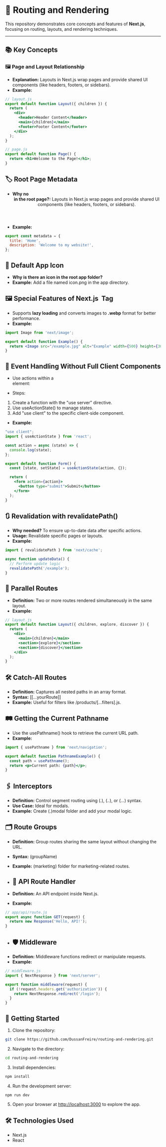 # 🚀 Routing and Rendering

This repository demonstrates core concepts and features of **Next.js**, focusing on routing, layouts, and rendering techniques.

---

## 📚 **Key Concepts**

### 🖼️ **Page and Layout Relationship**
- **Explanation:** Layouts in Next.js wrap pages and provide shared UI components (like headers, footers, or sidebars).  
- **Example:**
```jsx
// layout.js
export default function Layout({ children }) {
  return (
    <div>
      <header>Header Content</header>
      <main>{children}</main>
      <footer>Footer Content</footer>
    </div>
  );
}

// page.js
export default function Page() {
  return <h1>Welcome to the Page!</h1>;
}
```
## 🏷️ **Root Page Metadata**

- **Why no <header> in the root page?:**
Layouts in Next.js wrap pages and provide shared UI components (like headers, footers, or sidebars).  
- **Example:** 
```jsx
export const metadata = {
  title: 'Home',
  description: 'Welcome to my website!',
};
```

## 🌟 **Default App Icon**
- **Why is there an icon in the root app folder?**
- **Example:** Add a file named icon.png in the app directory.


## **🖼️ Special Features of Next.js <Image> Tag**
- Supports **lazy loading** and converts images to **.webp** format for better performance.
- **Example:**
```jsx
import Image from 'next/image';

export default function Example() {
  return <Image src="/example.jpg" alt="Example" width={500} height={300} />;
}
```

## 🔄 **Event Handling Without Full Client Components**
-	Use actions within a <form> element:
- Steps:
1.	Create a function with the "use server" directive.
2.	Use useActionState() to manage states.
3.	Add "use client" to the specific client-side component.
- **Example:**
```jsx
"use client";
import { useActionState } from 'react';

const action = async (state) => {
  console.log(state);
};

export default function Form() {
  const [state, setState] = useActionState(action, {});

  return (
    <form action={action}>
      <button type="submit">Submit</button>
    </form>
  );
}
```

## 🔃 **Revalidation with revalidatePath()**
- **Why needed?** To ensure up-to-date data after specific actions.
- **Usage:** Revalidate specific pages or layouts.
- **Example:**
```jsx
import { revalidatePath } from 'next/cache';

async function updateData() {
  // Perform update logic
  revalidatePath('/example');
}
```

## 📌 **Parallel Routes**
- **Definition:** Two or more routes rendered simultaneously in the same layout.
- **Example:**
```jsx
// layout.js
export default function Layout({ children, explore, discover }) {
  return (
    <div>
      <main>{children}</main>
      <section>{explore}</section>
      <section>{discover}</section>
    </div>
  );
}
```

## 🛠️ **Catch-All Routes**
- **Definition:** Captures all nested paths in an array format.
- **Syntax:** [[...yourRoute]]
- **Example:** Useful for filters like /products/[...filters].js.


## 🛤️ **Getting the Current Pathname**
- Use the usePathname() hook to retrieve the current URL path.
- **Example:** 
```jsx
import { usePathname } from 'next/navigation';

export default function PathnameExample() {
  const path = usePathname();
  return <p>Current path: {path}</p>;
}
```

## 🖇️ **Interceptors**
- **Definition:** Control segment routing using (.), (..), or (…) syntax.
- **Use Case:** Ideal for modals.
- **Example:** Create (.)modal folder and add your modal logic.

## 🗂️ **Route Groups**
- **Definition:** Group routes sharing the same layout without changing the URL.
- **Syntax:** (groupName)
- **Example:** (marketing) folder for marketing-related routes.

- ## 🔌 **API Route Handler**
- **Definition:** An API endpoint inside Next.js.
- **Example:** 
```jsx
// app/api/route.js
export async function GET(request) {
  return new Response('Hello, API!');
}
```

- ## 🛡️ **Middleware**
- **Definition:** Middleware functions redirect or manipulate requests.
- **Example:** 
```jsx
// middleware.js
import { NextResponse } from 'next/server';

export function middleware(request) {
  if (!request.headers.get('authorization')) {
    return NextResponse.redirect('/login');
  }
}
```

## 🏁 **Getting Started**

1.	Clone the repository:
```bash
git clone https://github.com/DussanFreire/routing-and-rendering.git
```
2.	Navigate to the directory:
```bash
cd routing-and-rendering
```

3.	Install dependencies:
```bash
npm install
```

4.	Run the development server:
```bash
npm run dev
```

5.	Open your browser at [http://localhost:3000](http://localhost:3000) to explore the app.

## 🛠️ **Technologies Used**

- Next.js
- React

